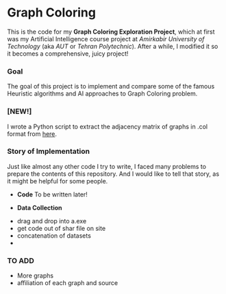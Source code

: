 # Graph Coloring
This is the code for my **Graph Coloring Exploration Project**, which at first was my Artificial Intelligence course project at *Amirkabir University of Technology* (aka *AUT* or *Tehran Polytechnic*).
After a while, I modified it so it becomes a comprehensive, juicy project!
### Goal
The goal of this project is to implement and compare some of the famous Heuristic algorithms and AI approaches to Graph Coloring problem.
### [NEW!]
I wrote a Python script to extract the adjacency matrix of graphs in .col format from [here](https://mat.tepper.cmu.edu/COLOR/instances/instances.tar).

### Story of Implementation
Just like almost any other code I try to write, I faced many problems to prepare the contents of this repository.
And I would like to tell that story, as it might be helpful for some people.

* **Code**
To be written later!

* **Data Collection**
- drag and drop into a.exe
- get code out of shar file on site
- concatenation of datasets
- 

### TO ADD
* More graphs
* affiliation of each graph and source
